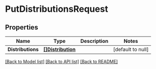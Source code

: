 # PutDistributionsRequest

## Properties
Name | Type | Description | Notes
------------ | ------------- | ------------- | -------------
**Distributions** | [**[]Distribution**](distribution.md) |  | [default to null]

[[Back to Model list]](../README.md#documentation-for-models) [[Back to API list]](../README.md#documentation-for-api-endpoints) [[Back to README]](../README.md)


